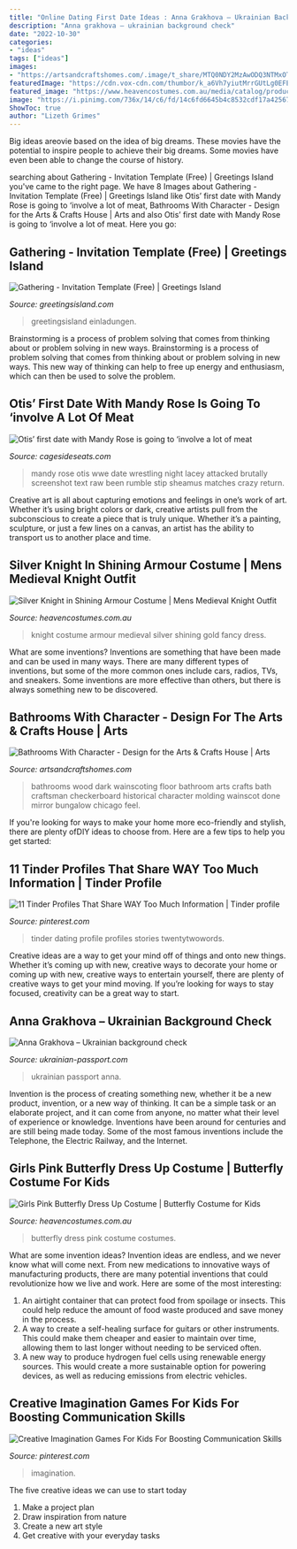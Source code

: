```yaml
---
title: "Online Dating First Date Ideas : Anna Grakhova – Ukrainian Background Check"
description: "Anna grakhova – ukrainian background check"
date: "2022-10-30"
categories:
- "ideas"
tags: ["ideas"]
images:
- "https://artsandcraftshomes.com/.image/t_share/MTQ0NDY2MzAwODQ3NTMxOTMx/this-chicago-bath-has-a-historical-feel-done-up-in-a-dark-wood-wainscot-and-checkerboard-floor-art-and-mirror-hang-from-a-picture-molding-a-nice-detail-greene--proppe-design-photo-by-christopher-lark.jpg"
featuredImage: "https://cdn.vox-cdn.com/thumbor/k_a6Vh7yiutMrrGUtLg0EFE7LPY=/0x24:1200x652/fit-in/1200x630/cdn.vox-cdn.com/uploads/chorus_asset/file/19717435/079_SD_01172020ca_2159__adeb5995b5725b5259429d8dc640a098.jpg"
featured_image: "https://www.heavencostumes.com.au/media/catalog/product/cache/87e1f69bc93e13dd75c69321dae7010a/t/m/tm-ax-59-510-hot-pink-and-black-girls-butterfly-dress-up-costume-1200-1.jpg"
image: "https://i.pinimg.com/736x/14/c6/fd/14c6fd6645b4c8532cdf17a4256759d4.jpg"
ShowToc: true
author: "Lizeth Grimes"
---
```



Big ideas areovie based on the idea of big dreams. These movies have the potential to inspire people to achieve their big dreams. Some movies have even been able to change the course of history.

	

		
searching about Gathering - Invitation Template (Free) | Greetings Island you've came to the right page. We have 8 Images about Gathering - Invitation Template (Free) | Greetings Island like Otis’ first date with Mandy Rose is going to ‘involve a lot of meat, Bathrooms With Character - Design for the Arts &amp; Crafts House | Arts and also Otis’ first date with Mandy Rose is going to ‘involve a lot of meat. Here you go:
		
    
## Gathering - Invitation Template (Free) | Greetings Island

<img loading=lazy src="https://images.greetingsisland.com/images/invitations/birthday/previews/gathering.png?auto=format,compress" onerror="this.onerror=null;this.src='https://tse4.mm.bing.net/th?id=OIP.xizRIty8Gpmt2IirRLP6JwHaK0&amp;pid=15.1';" alt="Gathering - Invitation Template (Free) | Greetings Island">

_Source: greetingsisland.com_

>greetingsisland einladungen. 

	

Brainstorming is a process of problem solving that comes from thinking about or problem solving in new ways.
Brainstorming is a process of problem solving that comes from thinking about or problem solving in new ways. This new way of thinking can help to free up energy and enthusiasm, which can then be used to solve the problem.

    
## Otis’ First Date With Mandy Rose Is Going To ‘involve A Lot Of Meat

<img loading=lazy src="https://cdn.vox-cdn.com/thumbor/k_a6Vh7yiutMrrGUtLg0EFE7LPY=/0x24:1200x652/fit-in/1200x630/cdn.vox-cdn.com/uploads/chorus_asset/file/19717435/079_SD_01172020ca_2159__adeb5995b5725b5259429d8dc640a098.jpg" onerror="this.onerror=null;this.src='https://tse3.mm.bing.net/th?id=OIP.ZAmlY0ZH0BNGAOv0UAjMggHaD4&amp;pid=15.1';" alt="Otis’ first date with Mandy Rose is going to ‘involve a lot of meat">

_Source: cagesideseats.com_

>mandy rose otis wwe date wrestling night lacey attacked brutally screenshot text raw been rumble stip sheamus matches crazy return. 

	

Creative art is all about capturing emotions and feelings in one’s work of art. Whether it’s using bright colors or dark, creative artists pull from the subconscious to create a piece that is truly unique. Whether it’s a painting, sculpture, or just a few lines on a canvas, an artist has the ability to transport us to another place and time.

    
## Silver Knight In Shining Armour Costume | Mens Medieval Knight Outfit

<img loading=lazy src="https://www.heavencostumes.com.au/media/catalog/product/cache/87e1f69bc93e13dd75c69321dae7010a/u/w/uw-28479-knight-in-shining-armour-mens-silver-and-gold-medieval-warrior-fancy-dress-costume-1500_2.jpg" onerror="this.onerror=null;this.src='https://tse1.mm.bing.net/th?id=OIP.fDdHseqkzeg1JEzIYXSUKAHaJ4&amp;pid=15.1';" alt="Silver Knight in Shining Armour Costume | Mens Medieval Knight Outfit">

_Source: heavencostumes.com.au_

>knight costume armour medieval silver shining gold fancy dress. 

	

What are some inventions?
Inventions are something that have been made and can be used in many ways. There are many different types of inventions, but some of the more common ones include cars, radios, TVs, and sneakers. Some inventions are more effective than others, but there is always something new to be discovered.

    
## Bathrooms With Character - Design For The Arts &amp; Crafts House | Arts

<img loading=lazy src="https://artsandcraftshomes.com/.image/t_share/MTQ0NDY2MzAwODQ3NTMxOTMx/this-chicago-bath-has-a-historical-feel-done-up-in-a-dark-wood-wainscot-and-checkerboard-floor-art-and-mirror-hang-from-a-picture-molding-a-nice-detail-greene--proppe-design-photo-by-christopher-lark.jpg" onerror="this.onerror=null;this.src='https://tse2.mm.bing.net/th?id=OIP.oZUuSq-8B-8oQciJ2RlelQHaJn&amp;pid=15.1';" alt="Bathrooms With Character - Design for the Arts &amp; Crafts House | Arts">

_Source: artsandcraftshomes.com_

>bathrooms wood dark wainscoting floor bathroom arts crafts bath craftsman checkerboard historical character molding wainscot done mirror bungalow chicago feel. 

	

If you're looking for ways to make your home more eco-friendly and stylish, there are plenty ofDIY ideas to choose from. Here are a few tips to help you get started: 

    
## 11 Tinder Profiles That Share WAY Too Much Information | Tinder Profile

<img loading=lazy src="https://i.pinimg.com/736x/fd/4d/d8/fd4dd8899e65842477894324347fae89.jpg" onerror="this.onerror=null;this.src='https://tse1.mm.bing.net/th?id=OIP.xCiwDeYcre2x0YLTwinF3wHaLG&amp;pid=15.1';" alt="11 Tinder Profiles That Share WAY Too Much Information | Tinder profile">

_Source: pinterest.com_

>tinder dating profile profiles stories twentytwowords. 

	

Creative ideas are a way to get your mind off of things and onto new things. Whether it’s coming up with new, creative ways to decorate your home or coming up with new, creative ways to entertain yourself, there are plenty of creative ways to get your mind moving. If you’re looking for ways to stay focused, creativity can be a great way to start.

    
## Anna Grakhova – Ukrainian Background Check

<img loading=lazy src="https://ukrainian-passport.com/wp-content/uploads/2020/03/grakhova.jpg" onerror="this.onerror=null;this.src='https://tse4.mm.bing.net/th?id=OIP.vlBP4k7uaEaByxAcTjkabgHaKv&amp;pid=15.1';" alt="Anna Grakhova – Ukrainian background check">

_Source: ukrainian-passport.com_

>ukrainian passport anna. 

	

Invention is the process of creating something new, whether it be a new product, invention, or a new way of thinking. It can be a simple task or an elaborate project, and it can come from anyone, no matter what their level of experience or knowledge. Inventions have been around for centuries and are still being made today. Some of the most famous inventions include the Telephone, the Electric Railway, and the Internet.

    
## Girls Pink Butterfly Dress Up Costume | Butterfly Costume For Kids

<img loading=lazy src="https://www.heavencostumes.com.au/media/catalog/product/cache/87e1f69bc93e13dd75c69321dae7010a/t/m/tm-ax-59-510-hot-pink-and-black-girls-butterfly-dress-up-costume-1200-1.jpg" onerror="this.onerror=null;this.src='https://tse1.mm.bing.net/th?id=OIP.QlNucg_P-DP-e8aW3bJ27wHaJ4&amp;pid=15.1';" alt="Girls Pink Butterfly Dress Up Costume | Butterfly Costume for Kids">

_Source: heavencostumes.com.au_

>butterfly dress pink costume costumes. 

	

What are some invention ideas?
Invention ideas are endless, and we never know what will come next. From new medications to innovative ways of manufacturing products, there are many potential inventions that could revolutionize how we live and work. Here are some of the most interesting: 
1. An airtight container that can protect food from spoilage or insects. This could help reduce the amount of food waste produced and save money in the process. 
2. A way to create a self-healing surface for guitars or other instruments. This could make them cheaper and easier to maintain over time, allowing them to last longer without needing to be serviced often. 
3. A new way to produce hydrogen fuel cells using renewable energy sources. This would create a more sustainable option for powering devices, as well as reducing emissions from electric vehicles. 

    
## Creative Imagination Games For Kids For Boosting Communication Skills

<img loading=lazy src="https://i.pinimg.com/736x/14/c6/fd/14c6fd6645b4c8532cdf17a4256759d4.jpg" onerror="this.onerror=null;this.src='https://tse3.mm.bing.net/th?id=OIP.JQFG3RlsFWLSbXt6Hb1O_wHaLG&amp;pid=15.1';" alt="Creative Imagination Games For Kids For Boosting Communication Skills">

_Source: pinterest.com_

>imagination. 

	

The five creative ideas we can use to start today
1. Make a project plan
2. Draw inspiration from nature
3. Create a new art style
4. Get creative with your everyday tasks 

